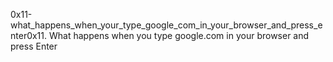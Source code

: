 0x11-what_happens_when_your_type_google_com_in_your_browser_and_press_enter0x11. What happens when you type google.com in your browser and press Enter

